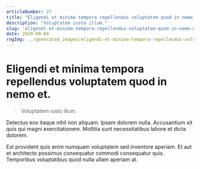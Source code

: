 ```yaml
---
articleNumber: 27
title: "Eligendi et minima tempora repellendus voluptatem quod in nemo et."
description: "Voluptatem iusto illum."
slug: 'eligendi-et-minima-tempora-repellendus-voluptatem-quod-in-nemo-et.'
date: 2020-09-04
rngImg: ../generated_images/eligendi-et-minima-tempora-repellendus-voluptatem-quod-in-nemo-et..jpg
---
```


# Eligendi et minima tempora repellendus voluptatem quod in nemo et.

> Voluptatem iusto illum.

Delectus eos itaque nihil non aliquam. Ipsam dolorem nulla. Accusantium sit quis qui magni exercitationem. Mollitia sunt necessitatibus labore et dicta dolorem.
 Est provident quis enim numquam voluptatem sed inventore aperiam. Et aut et architecto possimus consequatur commodi consequatur quis. Temporibus voluptatibus quod nulla ullam aperiam at.
